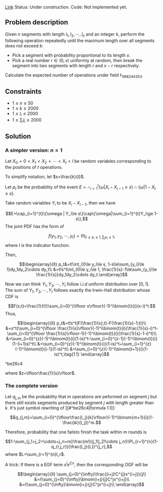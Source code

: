[Link](https://codeforces.com/contest/1477/problem/F)
Status: Under construction.
Code: Not implemented yet.

## Problem description
Given $n$ segments with length $l_1,l_2,\cdots,l_n$ and an integer $k$, perform the following operation repeatedly until the maximum length over all segments does not exceed $k$:

- Pick a segment with probability proportional to its length $x$.
- Pick a real number $r\in (0,x)$ uniformly at random, then break the segment into two segments with length $r$ and $x-r$ respectively.

Calculate the expected number of operations under field $\mathtt{F}_{998244353}$.

## Constraints
- $1\le n\le 50$
- $1\le k\le 2000$
- $1\le l_i\le 2000$
- $1\le\sum_{i}l_i\le 2000$

## Solution
### A simpler version: $n=1$
Let $X_0=0\lt X_1\lt X_2\lt\cdots\lt X_t\lt l$ be random variables corresponding to the positions of $t$ operations.

To simplify notation, let $s=\frac{k}{l}$. 

Let $p_t$ be the probability of the event $E=\cap_{i=1}^{t}\{\omega | X_i-X_{i-1}\le s\}\cap \{\omega | 1-X_t\le s\}$.

Take random variables $Y_i$ to be $X_i-X_{i-1}$, then we have

$$E=\cap_{i=1}^{t}\{\omega | Y_i\le s\}\cap\{\omega|\sum_{i=1}^{t}Y_i\ge 1-s\},$$
The joint PDF has the form of

$$f(y_1,y_2,\cdots,y_t)=t!I_{0\le y_i\le 1, \sum_iy_i\le 1},$$
where $I$ is the indicator function.

Then,

$$\begin{array}{ll}
p_t&=t!\int_{0\le y_i\le s, 1-s\le\sum_{y_i}\le 1}dy_1dy_2\cdots dy_t\\
&=t!s^t\int_{0\le y_i\le 1, \frac{1}{s}-1\le\sum_{y_i}\le \frac{1}{s}}dy_1dy_2\cdots dy_t.\end{array}$$

Now we can think $Y_1,Y_2,\cdots,Y_t$ follow $i.i.d$ uniform distribution over $[0,1]$. The sum of $Y_1,Y_2,\cdots,Y_t$ follows exactly the Irwin-Hall distribution whose CDF is 

$$F(x;t)=\frac{1}{t!}\sum_{i=0}^{\lfloor x\rfloor}(-1)^i\binom{t}{i}(x-i)^t.$$
Thus,

$$\begin{array}{ll}
p_t&=t!s^t(F(\frac{1}{s};t)-F(\frac{1}{s}-1;t))\\
&=s^t(\sum_{i=0}^{\lfloor \frac{1}{s}\rfloor}(-1)^i\binom{t}{i}(\frac{1}{s}-i)^t-\sum_{i=0}^{\lfloor \frac{1}{s}\rfloor-1}(-1)^i\binom{t}{i}(\frac{1}{s}-1-i)^t)\\
&=\sum_{i=0}^{z}(-1)^i\binom{t}{i}(1-is)^t-\sum_{i=0}^{z-1}(-1)^i\binom{t}{i}(1-(i+1)s)^t\\
&=\sum_{i=0}^{z}(-1)^i\binom{t}{i}(1-is)^t+\sum_{i=1}^{z}(-1)^i\binom{t}{i-1}(1-is)^t\\
&=\sum_{i=0}^{z}(-1)^i\binom{t+1}{i}(1-is)^t,\tag{1.1}
\end{array}$$

^be26c4

where $z=\lfloor\frac{1}{s}\rfloor$.

### The complete version

Let $q_{j,m}$ be the probability that $m$ operations are peformed on segment $j$ but there still exists segments produced by segment $j$ with length greater than $k$. It's just symbol rewriting of [[#^be26c4|formula 1.1]]:

$$q_{j,m}=\sum_{i=0}^{\lfloor\frac{l_j}{k}\rfloor}(-1)^i\binom{m+1}{i}(1-\frac{ik}{l_j})^m.$$


Therefore, probability that one failsto finish the task within $m$ rounds is

$$1-\sum_{j_1+j_2+\cdots+j_n=m}\frac{m!}{j_1!j_2!\cdots j_n!}\Pi_{r=1}^{n}(1-q_{r,j_r})(\frac{l_j}{L})^{j_r},$$
where $L=\sum_{r=1}^{n}l_r$.

A trick: If there is a EGF term $x^ie^{Cx}$, then the corresponding OGF will be 

$$\begin{array}{ll}
\sum_{j=0}^{\infty}\frac{(i+j)!C^{j}x^{i+j}}{j!}
&=i!\sum_{j=0}^{\infty}\binom{i+j}{j}C^jx^{i+j}\\
&=i!\sum_{j=0}^{\infty}\binom{i+j}{j}C^jx^{i+j}\\
\end{array}$$